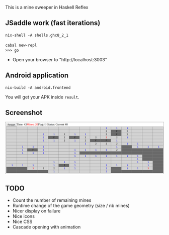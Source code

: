 This is a mine sweeper in Haskell Reflex

## JSaddle work (fast iterations)

```shell
nix-shell -A shells.ghc8_2_1

cabal new-repl
>>> go
```

- Open your browser to "http://localhost:3003"

## Android application

```shell
nix-build -A android.frontend
```

You will get your APK inside `result`.

## Screenshot

![MineSweeper](screenshot.png)

## TODO

- Count the number of remaining mines
- Runtime change of the game geometry (size / nb mines)
- Nicer display on failure
- Nice icons
- Nice CSS
- Cascade opening with animation

